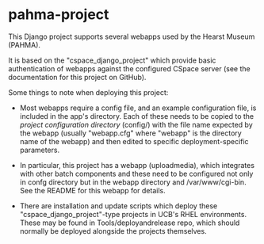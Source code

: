 pahma-project
=============

This Django project supports several webapps used by the Hearst Museum (PAHMA).

It is based on the "cspace_django_project" which provide basic authentication of webapps against
the configured CSpace server (see the documentation for this project on GitHub).

Some things to note when deploying this project:

* Most webapps require a config file, and an example configuration file, is included in the app's directory.
Each of these needs to be copied to the *project configuration directory* (config/)
with the file name expected by the webapp (usually "webapp.cfg" where "webapp" is the
directory name of the webapp) and then edited to specific deployment-specific parameters.

* In particular, this project has a webapp (uploadmedia), which integrates with other batch
components and these need to be configured not only in confg directory but in the webapp directory
and /var/www/cgi-bin. See the README for this webapp for details.

* There are installation and update scripts which deploy these "cspace_django_project"-type projects in UCB's RHEL
environments. These may be found in Tools/deployandrelease repo, which should normally be deployed alongside the
projects themselves.